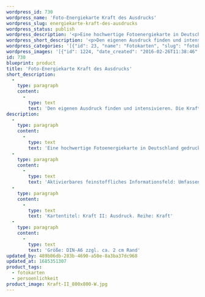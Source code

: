```yaml
---
wordpress_id: 730
wordpress_name: 'Foto-Energiekarte Kraft des Ausdrucks'
wordpress_slug: energiekarte-kraft-des-ausdrucks
wordpress_status: publish
wordpress_description: '<p>Eine hochwertige Fotoenergiekarte in Deutschland gedruckt und in Handarbeit laminiert.  Sie ist in Postkartengröße (DIN-A6) gut zu transportieren und kann auch auf den Körper aufgelegt werden.</p><p>Aktivierbares feinstoffliches Informationsfeld: Umfassende Ausdrucksfähigkeit und -bereitwilligkeit als eine der menschlichen Grundenergien: Die eigene Grundfähigkeit und Bereitwilligkeit, sich auszudrücken, auf individuell stimmige Art entwickeln. Hierauf aufbauend konkrete Ausdrucksformen für unterschiedlichen Lebenssituationen finden. Den eigenen Ausdruck als persönliche Ur-Energie entdecken. Verbindung herstellen zur Basisenergie, die tief in einem Menschen verankert ist.</p><p>Kartentitel: Kraft II: Ausdruck. Reihe: Kraft</p><p>Größe: DIN-A6 zzgl. ca. 2 cm Rand<br />Andere Formate sind individuell für Sie innerhalb weniger Tage herstellbar. Bitte kontaktieren Sie uns hierfür unter <a href="mailto:info@elvedenverlag.de">info@elvedenverlag.de</a>.</p><p><a href="https://my.feenbaum.de/anwendung-energiebilder-foto-laminiert/">Anwendungshinweise</a>      <a href="https://my.feenbaum.de/produktinformationen-fotokarten/">Produktinformationen</a></p>'
wordpress_short_description: '<p>Den eigenen Ausdruck finden und intensivieren. Die Kraft nutzen, die hierin liegt</p>'
wordpress_categories: '[{"id": 23, "name": "Fotokarten", "slug": "fotokarten"}, {"id": 37, "name": "Pers\u00f6nlichkeit", "slug": "persoenlichkeit"}]'
wordpress_images: '[{"id": 1224, "date_created": "2016-02-26T11:38:46", "date_created_gmt": "2016-02-26T09:38:46", "date_modified": "2016-02-26T11:38:46", "date_modified_gmt": "2016-02-26T09:38:46", "src": "https://my.feenbaum.de/wp-content/uploads/2016/02/Kraft-II_800x800-W.jpg", "name": "Kraft-II_800x800-W", "alt": ""}]'
id: 730
blueprint: product
title: 'Foto-Energiekarte Kraft des Ausdrucks'
short_description:
  -
    type: paragraph
    content:
      -
        type: text
        text: 'Den eigenen Ausdruck finden und intensivieren. Die Kraft nutzen, die hierin liegt'
description:
  -
    type: paragraph
    content:
      -
        type: text
        text: 'Eine hochwertige Fotoenergiekarte in Deutschland gedruckt und in Handarbeit laminiert.  Sie ist in Postkartengröße (DIN-A6) gut zu transportieren und kann auch auf den Körper aufgelegt werden.'
  -
    type: paragraph
    content:
      -
        type: text
        text: 'Aktivierbares feinstoffliches Informationsfeld: Umfassende Ausdrucksfähigkeit und -bereitwilligkeit als eine der menschlichen Grundenergien: Die eigene Grundfähigkeit und Bereitwilligkeit, sich auszudrücken, auf individuell stimmige Art entwickeln. Hierauf aufbauend konkrete Ausdrucksformen für unterschiedlichen Lebenssituationen finden. Den eigenen Ausdruck als persönliche Ur-Energie entdecken. Verbindung herstellen zur Basisenergie, die tief in einem Menschen verankert ist.'
  -
    type: paragraph
    content:
      -
        type: text
        text: 'Kartentitel: Kraft II: Ausdruck. Reihe: Kraft'
  -
    type: paragraph
    content:
      -
        type: text
        text: 'Größe: DIN-A6 zzgl. ca. 2 cm Rand'
updated_by: 489b06db-283b-4690-a50e-8a3ba37dc968
updated_at: 1685351307
product_tags:
  - fotokarten
  - persoenlichkeit
product_image: Kraft-II_800x800-W.jpg
---
```

